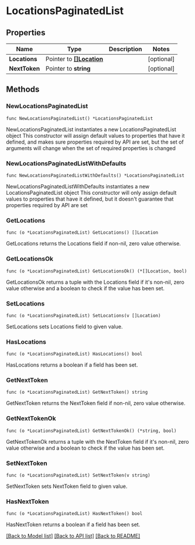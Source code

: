 # LocationsPaginatedList

## Properties

Name | Type | Description | Notes
------------ | ------------- | ------------- | -------------
**Locations** | Pointer to [**[]Location**](Location.md) |  | [optional] 
**NextToken** | Pointer to **string** |  | [optional] 

## Methods

### NewLocationsPaginatedList

`func NewLocationsPaginatedList() *LocationsPaginatedList`

NewLocationsPaginatedList instantiates a new LocationsPaginatedList object
This constructor will assign default values to properties that have it defined,
and makes sure properties required by API are set, but the set of arguments
will change when the set of required properties is changed

### NewLocationsPaginatedListWithDefaults

`func NewLocationsPaginatedListWithDefaults() *LocationsPaginatedList`

NewLocationsPaginatedListWithDefaults instantiates a new LocationsPaginatedList object
This constructor will only assign default values to properties that have it defined,
but it doesn't guarantee that properties required by API are set

### GetLocations

`func (o *LocationsPaginatedList) GetLocations() []Location`

GetLocations returns the Locations field if non-nil, zero value otherwise.

### GetLocationsOk

`func (o *LocationsPaginatedList) GetLocationsOk() (*[]Location, bool)`

GetLocationsOk returns a tuple with the Locations field if it's non-nil, zero value otherwise
and a boolean to check if the value has been set.

### SetLocations

`func (o *LocationsPaginatedList) SetLocations(v []Location)`

SetLocations sets Locations field to given value.

### HasLocations

`func (o *LocationsPaginatedList) HasLocations() bool`

HasLocations returns a boolean if a field has been set.

### GetNextToken

`func (o *LocationsPaginatedList) GetNextToken() string`

GetNextToken returns the NextToken field if non-nil, zero value otherwise.

### GetNextTokenOk

`func (o *LocationsPaginatedList) GetNextTokenOk() (*string, bool)`

GetNextTokenOk returns a tuple with the NextToken field if it's non-nil, zero value otherwise
and a boolean to check if the value has been set.

### SetNextToken

`func (o *LocationsPaginatedList) SetNextToken(v string)`

SetNextToken sets NextToken field to given value.

### HasNextToken

`func (o *LocationsPaginatedList) HasNextToken() bool`

HasNextToken returns a boolean if a field has been set.


[[Back to Model list]](../README.md#documentation-for-models) [[Back to API list]](../README.md#documentation-for-api-endpoints) [[Back to README]](../README.md)


